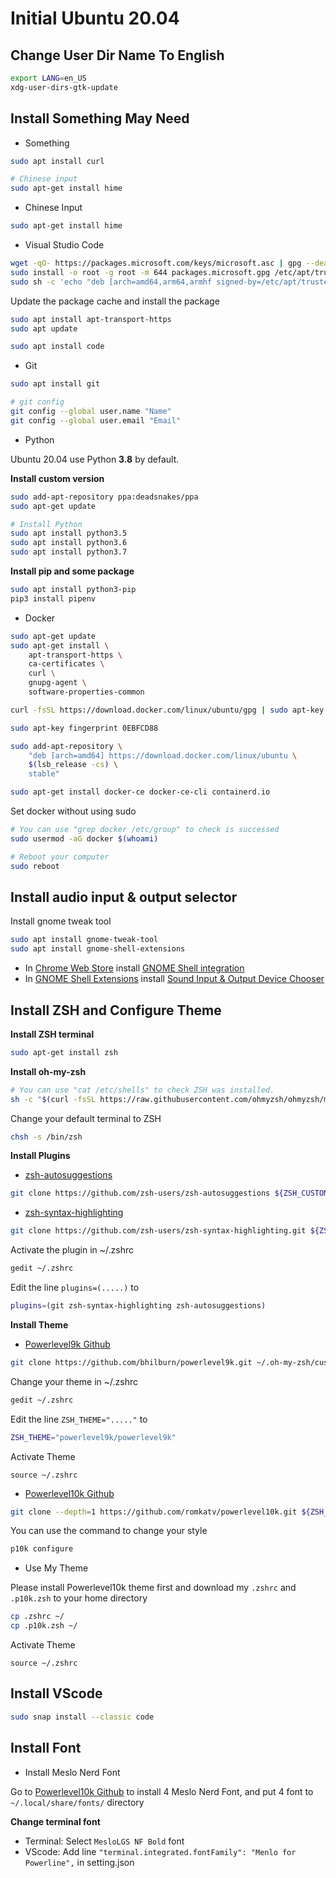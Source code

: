 # Initial Ubuntu 20.04
## Change User Dir Name To English
```sh
export LANG=en_US
xdg-user-dirs-gtk-update
```

## Install Something May Need
- Something
```sh
sudo apt install curl

# Chinese input
sudo apt-get install hime
```

- Chinese Input
```sh
sudo apt-get install hime
```

- Visual Studio Code
```sh
wget -qO- https://packages.microsoft.com/keys/microsoft.asc | gpg --dearmor > packages.microsoft.gpg
sudo install -o root -g root -m 644 packages.microsoft.gpg /etc/apt/trusted.gpg.d/
sudo sh -c 'echo "deb [arch=amd64,arm64,armhf signed-by=/etc/apt/trusted.gpg.d/packages.microsoft.gpg] https://packages.microsoft.com/repos/code stable main" > /etc/apt/sources.list.d/vscode.list'
```

Update the package cache and install the package
```sh
sudo apt install apt-transport-https
sudo apt update

sudo apt install code
```

- Git
```sh
sudo apt install git

# git config
git config --global user.name "Name"
git config --global user.email "Email"
```
- Python

Ubuntu 20.04 use Python **3.8** by default.

**Install custom version**
```sh
sudo add-apt-repository ppa:deadsnakes/ppa
sudo apt-get update

# Install Python
sudo apt install python3.5
sudo apt install python3.6
sudo apt install python3.7
```

**Install pip and some package**
```sh
sudo apt install python3-pip
pip3 install pipenv
```

- Docker
```sh
sudo apt-get update
sudo apt-get install \
    apt-transport-https \
    ca-certificates \
    curl \
    gnupg-agent \
    software-properties-common

curl -fsSL https://download.docker.com/linux/ubuntu/gpg | sudo apt-key add -

sudo apt-key fingerprint 0EBFCD88

sudo add-apt-repository \
    "deb [arch=amd64] https://download.docker.com/linux/ubuntu \
    $(lsb_release -cs) \
    stable"

sudo apt-get install docker-ce docker-ce-cli containerd.io
```

Set docker without using sudo
```sh
# You can use "grep docker /etc/group" to check is successed
sudo usermod -aG docker $(whoami)

# Reboot your computer
sudo reboot
```

## Install audio input & output selector
Install gnome tweak tool
```sh
sudo apt install gnome-tweak-tool
sudo apt install gnome-shell-extensions
```
- In [Chrome Web Store](https://chrome.google.com/webstore/category/extensions) install [GNOME Shell integration](https://chrome.google.com/webstore/detail/gnome-shell-integration/gphhapmejobijbbhgpjhcjognlahblep)
- In [GNOME Shell Extensions](https://extensions.gnome.org) install [Sound Input & Output Device Chooser](https://extensions.gnome.org/extension/906/sound-output-device-chooser/)


## Install ZSH and Configure Theme
**Install ZSH terminal**
```sh
sudo apt-get install zsh
```

**Install oh-my-zsh**
```sh
# You can use "cat /etc/shells" to check ZSH was installed.
sh -c "$(curl -fsSL https://raw.githubusercontent.com/ohmyzsh/ohmyzsh/master/tools/install.sh)"
```

Change your default terminal to ZSH
```sh
chsh -s /bin/zsh
```
**Install Plugins**
- [zsh-autosuggestions](https://github.com/zsh-users/zsh-syntax-highlighting)
```sh
git clone https://github.com/zsh-users/zsh-autosuggestions ${ZSH_CUSTOM:-~/.oh-my-zsh/custom}/plugins/zsh-autosuggestions
```

- [zsh-syntax-highlighting](https://github.com/zsh-users/zsh-syntax-highlighting)
```sh
git clone https://github.com/zsh-users/zsh-syntax-highlighting.git ${ZSH_CUSTOM:-~/.oh-my-zsh/custom}/plugins/zsh-syntax-highlighting
```

Activate the plugin in ~/.zshrc
```sh
gedit ~/.zshrc
```

Edit the line `plugins=(.....)` to 
```sh
plugins=(git zsh-syntax-highlighting zsh-autosuggestions)
```

**Install Theme**
- [Powerlevel9k Github](https://github.com/Powerlevel9k/powerlevel9k)

```sh
git clone https://github.com/bhilburn/powerlevel9k.git ~/.oh-my-zsh/custom/themes/powerlevel9k
```

Change your theme in ~/.zshrc
```sh
gedit ~/.zshrc
```

Edit the line `ZSH_THEME="....."` to 
```sh
ZSH_THEME="powerlevel9k/powerlevel9k"
```
Activate Theme
```
source ~/.zshrc
```

- [Powerlevel10k Github](https://github.com/romkatv/powerlevel10k#meslo-nerd-font-patched-for-powerlevel10k)
```sh
git clone --depth=1 https://github.com/romkatv/powerlevel10k.git ${ZSH_CUSTOM:-$HOME/.oh-my-zsh/custom}/themes/powerlevel10k
```

You can use the command to change your style
```sh
p10k configure
```

- Use My Theme

Please install Powerlevel10k theme first and download my `.zshrc` and `.p10k.zsh` to your home directory
```sh
cp .zshrc ~/
cp .p10k.zsh ~/
```

Activate Theme
```
source ~/.zshrc
```

## Install VScode
```sh
sudo snap install --classic code 
```

## Install Font
- Install Meslo Nerd Font

Go to [Powerlevel10k Github](https://github.com/romkatv/powerlevel10k#meslo-nerd-font-patched-for-powerlevel10k) to install 4 Meslo Nerd Font, and put 4 font to `~/.local/share/fonts/` directory

**Change terminal font**
- Terminal: Select `MesloLGS NF Bold` font
- VScode: Add line `"terminal.integrated.fontFamily": "Menlo for Powerline",` in setting.json